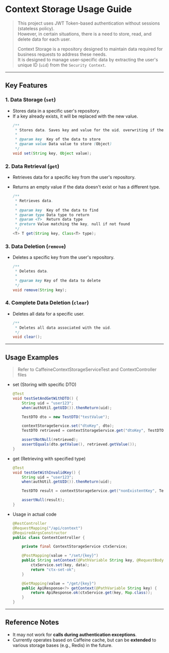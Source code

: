# Context Storage Usage Guide
> This project uses JWT Token-based authentication without sessions (stateless policy).       
> However, in certain situations, there is a need to store, read, and delete data for each user. 
> 
> Context Storage is a repository designed to maintain data required for business requests to address these needs.    
> It is designed to manage user-specific data by extracting the user's unique ID (`uid`) from the `Security Context`.

---

## **Key Features**
### 1. **Data Storage (`set`)**
- Stores data in a specific user's repository.
- If a key already exists, it will be replaced with the new value.
    ```java
    /**
     * Stores data. Saves key and value for the uid, overwriting if the key exists.
     *
     * @param key  Key of the data to store
     * @param value Data value to store (Object)
     */
    void set(String key, Object value);
    ```

### 2. **Data Retrieval (`get`)**
- Retrieves data for a specific key from the user's repository.
- Returns an empty value if the data doesn't exist or has a different type.

    ```java
    /**
     * Retrieves data.
     *
     * @param key  Key of the data to find
     * @param type Data type to return
     * @param <T>  Return data type
     * @return Value matching the key, null if not found
     */
    <T> T get(String key, Class<T> type);
    ```

### 3. **Data Deletion (`remove`)**
- Deletes a specific key from the user's repository.

    ```java
    /**
     * Deletes data.
     *
     * @param key Key of the data to delete
     */
    void remove(String key);
    ```

### 4. **Complete Data Deletion (`clear`)**
- Deletes all data for a specific user.

    ```java
    /**
     * Deletes all data associated with the uid.
     */
    void clear();
    ```
  
---
## **Usage Examples**
> Refer to CaffeineContextStorageServiceTest and ContextController files

- set (Storing with specific DTO)
  ```java
  @Test
  void testSetAndGetWithDTO() {
      String uid = "user123";
      when(authUtil.getUID()).thenReturn(uid);
  
      TestDTO dto = new TestDTO("testValue");
  
      contextStorageService.set("dtoKey", dto);
      TestDTO retrieved = contextStorageService.get("dtoKey", TestDTO.class);
  
      assertNotNull(retrieved);
      assertEquals(dto.getValue(), retrieved.getValue());
  }
  ```
- get (Retrieving with specified type)
  ```java
  @Test
  void testGetWithInvalidKey() {
      String uid = "user123";
      when(authUtil.getUID()).thenReturn(uid);
  
      TestDTO result = contextStorageService.get("nonExistentKey", TestDTO.class);
  
      assertNull(result);
  }
  ```
- Usage in actual code
  ```java
  @RestController
  @RequestMapping("/api/context")
  @RequiredArgsConstructor
  public class ContextController {
  
      private final ContextStorageService ctxService;
  
      @PostMapping(value = "/set/{key}")
      public String setContext(@PathVariable String key, @RequestBody Map<String, Object> data) {
          ctxService.set(key, data);
          return "ctx-set-ok";
      }
  
      @GetMapping(value = "/get/{key}")
      public ApiResponse<?> getContext(@PathVariable String key) {
          return ApiResponse.ok(ctxService.get(key, Map.class));
      }
  }
  ```

---
## **Reference Notes**
- It may not work for **calls during authentication exceptions**. 
- Currently operates based on Caffeine cache, but can be **extended** to various storage bases (e.g., Redis) in the future. 